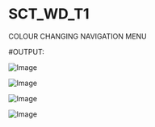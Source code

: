 # SCT_WD_T1
COLOUR CHANGING NAVIGATION MENU

#OUTPUT:

![Image](https://github.com/user-attachments/assets/d3cb2821-82e5-4c24-bafc-59b62f3ac3d3)

![Image](https://github.com/user-attachments/assets/2b015122-e93e-4733-852f-6cfae0acec7d)

![Image](https://github.com/user-attachments/assets/657af642-84bc-41de-9d6d-798457127e7d)

![Image](https://github.com/user-attachments/assets/7ccb33b6-55dc-4e5b-ba86-e9af5b33a6ce)
